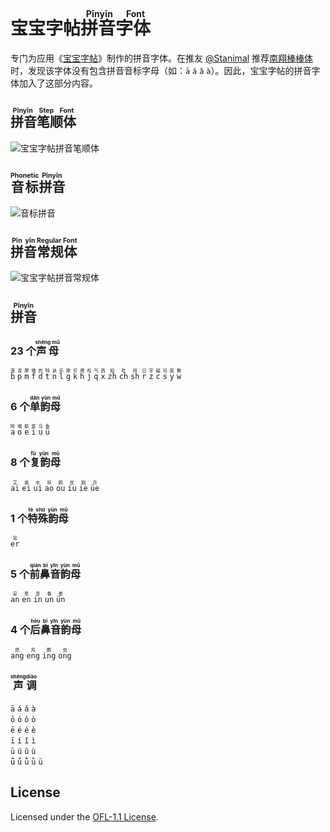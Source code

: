 宝宝字帖<ruby>拼音字体<rt>Pīnyīn Font</rt></ruby>
===

专门为应用《[宝宝字帖](https://github.com/jaywcjlove/copybook-generator)》制作的拼音字体。在推友 [@Stanimal](https://x.com/N4tli30/status/1814174567524700551) 推荐[南翔棒棒体](https://www.zcool.com.cn/work/ZNDc1MDMzNDA=.html)时，发现该字体没有包含拼音音标字母（如：`ā` `á` `ǎ` `à`）。因此，宝宝字帖的拼音字体加入了这部分内容。

## <ruby>拼音笔顺体<rt>Pīnyīn Step Font</rt></ruby>

![宝宝字帖拼音笔顺体](https://github.com/user-attachments/assets/71842a73-64a1-4b32-ba2f-466ddc06e699)

## <ruby>音标<rt>Phonetic</rt>拼音<rt>Pīnyīn</rt></ruby>

![音标拼音](https://github.com/user-attachments/assets/7432e4d6-0a4c-4230-b065-9d2d3c88d65b)

## <ruby>拼<rt>Pīn</rt>音<rt>yīn</rt>常规体<rt> Regular Font</rt></ruby>

![宝宝字帖拼音常规体](https://github.com/user-attachments/assets/276fd6d6-44fd-4ca6-a3ae-e5fdda048bee)

## <ruby>拼音<rt>Pīnyīn</rt></ruby>

### 23 个<ruby>声母<rt>shēng mǔ</rt></ruby>

<ruby>`b`<rt>菠</rt></ruby>
<ruby>`p`<rt>泼</rt></ruby>
<ruby>`m`<rt>摩</rt></ruby>
<ruby>`f`<rt>佛</rt></ruby>
<ruby>`d`<rt>的</rt></ruby>
<ruby>`t`<rt>特</rt></ruby>
<ruby>`n`<rt>讷</rt></ruby>
<ruby>`l`<rt>乐</rt></ruby>
<ruby>`g`<rt>歌</rt></ruby>
<ruby>`k`<rt>可</rt></ruby>
<ruby>`h`<rt>喝</rt></ruby>
<ruby>`j`<rt>鸡</rt></ruby>
<ruby>`q`<rt>气</rt></ruby>
<ruby>`x`<rt>西</rt></ruby>
<ruby>`zh`<rt>知</rt></ruby>
<ruby>`ch`<rt>吃</rt></ruby>
<ruby>`sh`<rt>师</rt></ruby>
<ruby>`r`<rt>日</rt></ruby>
<ruby>`z`<rt>字</rt></ruby>
<ruby>`c`<rt>磁</rt></ruby>
<ruby>`s`<rt>司</rt></ruby>
<ruby>`y`<rt>医</rt></ruby>
<ruby>`w`<rt>舞</rt></ruby>

### 6 个<ruby>单韵母<rt>dān yùn mǔ</rt></ruby>

<ruby>`a`<rt>阿</rt></ruby>
<ruby>`o`<rt>哦</rt></ruby>
<ruby>`e`<rt>鹅</rt></ruby>
<ruby>`i`<rt>医</rt></ruby>
<ruby>`u`<rt>乌</rt></ruby>
<ruby>`ü`<rt>鱼</rt></ruby>

### 8 个<ruby>复韵母<rt>fù yùn mǔ</rt></ruby>

<ruby>`ai`<rt>艾</rt></ruby>
<ruby>`ei`<rt>诶</rt></ruby>
<ruby>`ui`<rt>水</rt></ruby>
<ruby>`ao`<rt>袄</rt></ruby>
<ruby>`ou`<rt>鸥</rt></ruby>
<ruby>`iu`<rt>优</rt></ruby>
<ruby>`ie`<rt>姐</rt></ruby>
<ruby>`üe`<rt>月</rt></ruby>

### 1 个<ruby>特殊韵母<rt>tè shū yùn mǔ</rt></ruby>

<ruby>`er`<rt>耳</rt></ruby>

### 5 个<ruby>前鼻音韵母<rt>qián bí yīn yùn mǔ</rt></ruby>

<ruby>`an`<rt>安</rt></ruby>
<ruby>`en`<rt>恩</rt></ruby>
<ruby>`in`<rt>音</rt></ruby>
<ruby>`un`<rt>春</rt></ruby>
<ruby>`ün`<rt>晕</rt></ruby>

### 4 个<ruby>后鼻音韵母<rt>hòu bí yīn yùn mǔ</rt></ruby>

<ruby>`ang`<rt>昂</rt></ruby>
<ruby>`eng`<rt>风</rt></ruby>
<ruby>`ing`<rt>鹦</rt></ruby>
<ruby>`ong`<rt>虫</rt></ruby>

### <ruby>声<rt>shēng</rt>调<rt>diào</rt></ruby>

`ā` `á` `ǎ` `à`  
`ō` `ó` `ǒ` `ò`  
`ē` `é` `ě` `è`  
`ī` `í` `ǐ` `ì`  
`ū` `ú` `ǔ` `ù`  
`ǖ` `ǘ` `ǚ` `ǜ` `ü`  

## License

Licensed under the [OFL-1.1 License](https://github.com/jaywcjlove/pinyin-font?tab=OFL-1.1-1-ov-file).
